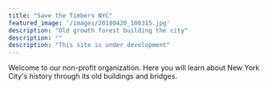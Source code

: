 ```yaml
---
title: "Save the Timbers NYC"
featured_image: '/images/20180420_100315.jpg'
description: "Old growth forest building the city"
description: ""
description: "This site is under development"
---
```

Welcome to our non-profit organization. Here you will learn about New York City's history through its old buildings and bridges.
